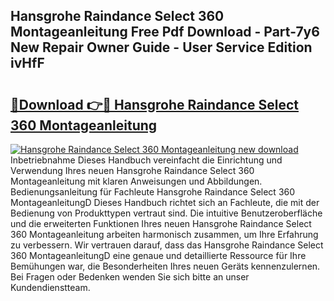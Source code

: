 ## Hansgrohe Raindance Select 360 Montageanleitung Free Pdf Download - Part-7y6 New Repair Owner Guide - User Service Edition ivHfF

# <h2><a href="http://df6sqy.blite.top/?on=Hansgrohe+Raindance+Select+360+Montageanleitung">🔗Download 👉🔴 Hansgrohe Raindance Select 360 Montageanleitung</a></h2>

[![Hansgrohe Raindance Select 360 Montageanleitung new download](https://i.imgur.com/lujVjoI.png)](http://df6sqy.blite.top/?on=Hansgrohe+Raindance+Select+360+Montageanleitung)
Inbetriebnahme Dieses Handbuch vereinfacht die Einrichtung und Verwendung Ihres neuen Hansgrohe Raindance Select 360 Montageanleitung mit klaren Anweisungen und Abbildungen. Bedienungsanleitung für Fachleute Hansgrohe Raindance Select 360 MontageanleitungD Dieses Handbuch richtet sich an Fachleute, die mit der Bedienung von Produkttypen vertraut sind. Die intuitive Benutzeroberfläche und die erweiterten Funktionen Ihres neuen Hansgrohe Raindance Select 360 Montageanleitung arbeiten harmonisch zusammen, um Ihre Erfahrung zu verbessern. Wir vertrauen darauf, dass das Hansgrohe Raindance Select 360 MontageanleitungD eine genaue und detaillierte Ressource für Ihre Bemühungen war, die Besonderheiten Ihres neuen Geräts kennenzulernen. Bei Fragen oder Bedenken wenden Sie sich bitte an unser Kundendienstteam.
